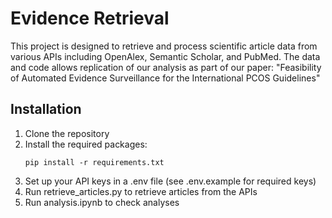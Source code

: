 # Evidence Retrieval

This project is designed to retrieve and process scientific article data from various APIs including OpenAlex, Semantic Scholar, and PubMed. The data and code allows replication of our analysis as part of our paper: "Feasibility of Automated Evidence Surveillance for the International PCOS Guidelines" 

## Installation

1. Clone the repository
2. Install the required packages:
   ```
   pip install -r requirements.txt
   ```
3. Set up your API keys in a .env file (see .env.example for required keys)
4. Run retrieve_articles.py to retrieve articles from the APIs
5. Run analysis.ipynb to check analyses 
